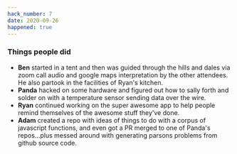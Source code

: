 ```yaml
---
hack_number: 7
date: 2020-09-26
happened: true
---
```

### Things people did

- **Ben** started in a tent and then was guided through the hills and dales via zoom call audio and google maps interpretation by the other attendees. He also partook in the facilities of Ryan's kitchen.
- **Panda** hacked on some hardware and figured out how to sally forth and solder on with a temperature sensor sending data over the wire.
- **Ryan** continued working on the super awesome app to help people remind themselves of the awesome stuff they've done.
- **Adam** created a repo with ideas of things to do with a corpus of javascript functions, and even got a PR merged to one of Panda's repos...plus messed around with generating parsons problems from github source code.


